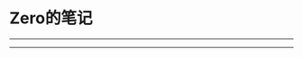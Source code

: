 # Zero的笔记

---



<div id="text" style="font-family: Helvetica, 'Hiragino Sans GB', 'Microsoft Yahei', '微软雅黑', Arial, sans-serif;"></div>



---

<p id="img"></p>

<p id="day" style="color: #8c8c8c;text-align: right"></p>



<script>$.get("http://api.youngam.cn/api/one.php",{},function (data) {
        if(data.code==200){
            var imgSrc = data.data[0].src;
            var path = '<img src="'+imgSrc+'"style="height:550px;width:900px;"/>';
            $("#img").html(path);
            $("#text").html(data.data[0].text);
            $("#day").html(data.data[0].day)
        }
    });</script>

